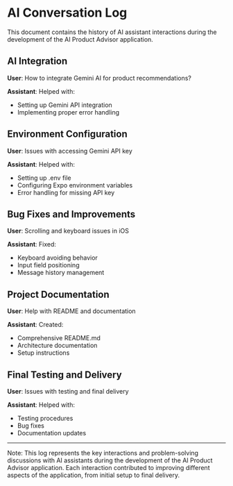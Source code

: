 # AI Conversation Log

This document contains the history of AI assistant interactions during the development of the AI Product Advisor application.

## AI Integration

**User**: How to integrate Gemini AI for product recommendations?

**Assistant**: Helped with:

- Setting up Gemini API integration
- Implementing proper error handling


## Environment Configuration

**User**: Issues with accessing Gemini API key

**Assistant**: Helped with:

- Setting up .env file
- Configuring Expo environment variables
- Error handling for missing API key

## Bug Fixes and Improvements

**User**: Scrolling and keyboard issues in iOS

**Assistant**: Fixed:

- Keyboard avoiding behavior
- Input field positioning
- Message history management

## Project Documentation

**User**: Help with README and documentation

**Assistant**: Created:

- Comprehensive README.md
- Architecture documentation
- Setup instructions

## Final Testing and Delivery

**User**: Issues with testing and final delivery

**Assistant**: Helped with:

- Testing procedures
- Bug fixes
- Documentation updates

---

Note: This log represents the key interactions and problem-solving discussions with AI assistants during the development of the AI Product Advisor application. Each interaction contributed to improving different aspects of the application, from initial setup to final delivery.
